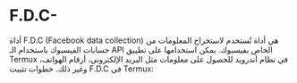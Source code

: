 # F.D.C-
أداة F.D.C (Facebook data collection) هي أداة تُستخدم لاستخراج المعلومات من حسابات الفيسبوك باستخدام الـ API الخاص بفيسبوك. يمكن استخدامها على تطبيق Termux في نظام أندرويد للحصول على معلومات مثل البريد الإلكتروني، أرقام الهواتف، وغير ذلك.  خطوات تثبيت F.D.C في Termux:
